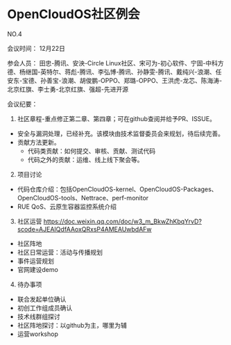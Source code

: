 # OpenCloudOS社区例会

NO.4

会议时间： 
12月22日

参会人员：
田忠-腾讯、安泱-Circle Linux社区、宋可为-初心软件、宁固-中科方德、杨继国-英特尔、蒋彪-腾讯、李弘博-腾讯、孙静雯-腾讯、戴纯兴-浪潮、任安东-宝德、孙善宝-浪潮、胡俊鹏-OPPO、郑璐-OPPO、王洪虎-龙芯、陈海涛-北京红旗、李士勇-北京红旗、强超-先进开源

会议纪要：
1. 社区章程-重点修正第二章、第四章；可在github查阅并给予PR、ISSUE。
- 安全与漏洞处理，已经补充。该模块由技术监督委员会来规划，待后续完善。
- 贡献方法更新。
     - 代码类贡献：如何提交、审核、贡献、测试代码
     - 代码之外的贡献：运维、线上线下聚会等。
2. 项目讨论
- 代码仓库介绍：包括OpenCloudOS-kernel、OpenCloudOS-Packages、OpenCloudOS-tools、Nettrace、perf-monitor
- RUE QoS、云原生容器监控系统介绍
3. 社区运营
https://doc.weixin.qq.com/doc/w3_m_BkwZhKbqYrvD?scode=AJEAIQdfAAoxQRxsP4AMEAUwbdAFw
- 社区阵地
- 社区日常运营：活动与传播规划
- 事件运营规划
- 官网建设demo
4. 待办事项
- 联合发起单位确认
- 初创工作组成员确认
- 技术线群组探讨
- 社区阵地探讨：以github为主，哪里为辅
- 运营workshop
